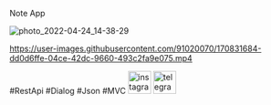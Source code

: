 Note App 

![photo_2022-04-24_14-38-29](https://user-images.githubusercontent.com/91020070/170831153-2555096c-f521-44c8-ac4c-dff2654be629.jpg)

https://user-images.githubusercontent.com/91020070/170831684-dd0d6ffe-04ce-42dc-9660-493c2fa9e075.mp4

#RestApi
#Dialog
#Json
#MVC
[<img src='https://cdn.jsdelivr.net/npm/simple-icons@3.0.1/icons/instagram.svg' alt='instagram' height='40'>](https://www.instagram.com/https://www.instagram.com/sadulloyevbotir//)  [<img src='https://cdn.jsdelivr.net/npm/simple-icons@3.0.1/icons/telegram.svg' alt='telegram' height='40'>](https://t.me/SadulloyevBotir)  
